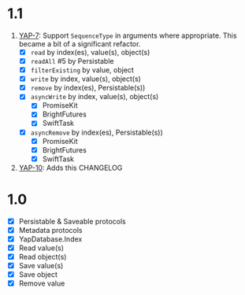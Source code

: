 # 1.1

1. [YAP-7](https://github.com/danthorpe/YapDatabaseExtensions/pull/7): Support `SequenceType` in arguments where appropriate. This became a bit of a significant refactor.
    - [x] `read` by index(es), value(s), object(s)
    - [x] `readAll` #5 by Persistable
    - [x] `filterExisting` by value, object
    - [x] `write` by index, value(s), object(s)
    - [x] `remove` by index(es), Persistable(s))
    - [x] `asyncWrite` by index, value(s), object(s)
	    - [x] PromiseKit
	    - [x] BrightFutures
	    - [x] SwiftTask
    - [x] `asyncRemove` by index(es), Persistable(s))
    	- [x] PromiseKit
    	- [x] BrightFutures
    	- [x] SwiftTask
1. [YAP-10](https://github.com/danthorpe/YapDatabaseExtensions/pull/10): Adds this CHANGELOG


# 1.0
- [x] Persistable & Saveable protocols
- [x] Metadata protocols
- [x] YapDatabase.Index
- [x] Read value(s)
- [x] Read object(s)
- [x] Save value(s)
- [x] Save object
- [x] Remove value
